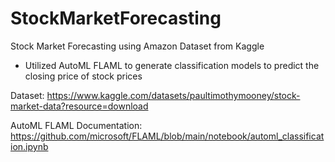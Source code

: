 # StockMarketForecasting

Stock Market Forecasting using Amazon Dataset from Kaggle
- Utilized AutoML FLAML to generate classification models to predict the closing price of stock prices

Dataset:
https://www.kaggle.com/datasets/paultimothymooney/stock-market-data?resource=download


AutoML FLAML Documentation:
https://github.com/microsoft/FLAML/blob/main/notebook/automl_classification.ipynb
